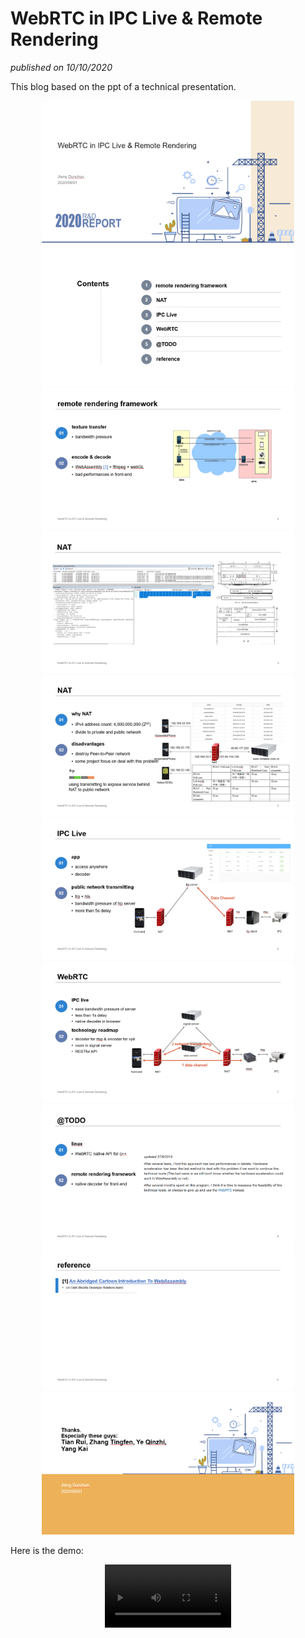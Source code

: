 # WebRTC in IPC Live & Remote Rendering
*published on 10/10/2020* 

This blog based on the ppt of a technical presentation.

<center><img style="max-width: 80%;" src="blogs/WebRTC_in_IPC_Live_&_Remote_Rendering/1.png"></center>

<center><img style="max-width: 80%;" src="blogs/WebRTC_in_IPC_Live_&_Remote_Rendering/2.png"></center>

<center><img style="max-width: 80%;" src="blogs/WebRTC_in_IPC_Live_&_Remote_Rendering/3.png"></center>

<center><img style="max-width: 80%;" src="blogs/WebRTC_in_IPC_Live_&_Remote_Rendering/4.png"></center>

<center><img style="max-width: 80%;" src="blogs/WebRTC_in_IPC_Live_&_Remote_Rendering/5.png"></center>

<center><img style="max-width: 80%;" src="blogs/WebRTC_in_IPC_Live_&_Remote_Rendering/6.png"></center>

<center><img style="max-width: 80%;" src="blogs/WebRTC_in_IPC_Live_&_Remote_Rendering/7.png"></center>

<center><img style="max-width: 80%;" src="blogs/WebRTC_in_IPC_Live_&_Remote_Rendering/8.png"></center>

<center><img style="max-width: 80%;" src="blogs/WebRTC_in_IPC_Live_&_Remote_Rendering/9.png"></center>

<center><img style="max-width: 80%;" src="blogs/WebRTC_in_IPC_Live_&_Remote_Rendering/10.png"></center>

Here is the demo:

<center><video src="blogs/WebRTC_in_IPC_Live_&_Remote_Rendering/demo.mp4" width="40%" controls="controls"></video></center>


